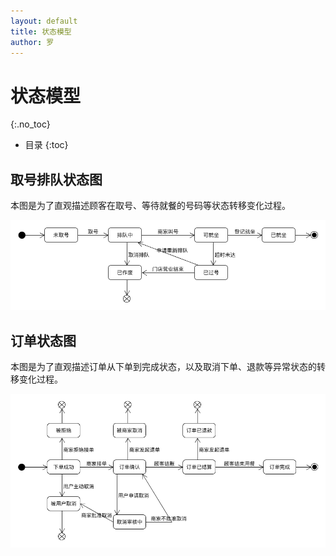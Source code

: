 ```yaml
---
layout: default
title: 状态模型
author: 罗
---
```


# 状态模型
{:.no_toc}

* 目录
{:toc}

## 取号排队状态图

本图是为了直观描述顾客在取号、等待就餐的号码等状态转移变化过程。

![取号排队状态图v1](images/statement-queue-v1.png)

## 订单状态图

本图是为了直观描述订单从下单到完成状态，以及取消下单、退款等异常状态的转移变化过程。

![订单状态图v1](images/statement-order-v1.png)
